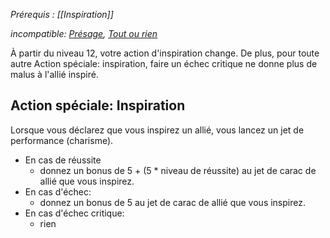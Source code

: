 *Prérequis : [[Inspiration]]*

*incompatible: [Présage](Présage.md), [Tout ou rien](Tout%20ou%20rien.md)*

À partir du niveau 12, votre action d'inspiration change. De plus, pour toute autre Action spéciale: inspiration, faire un échec critique ne donne plus de malus à l'allié inspiré.

## Action spéciale: Inspiration
Lorsque vous déclarez que vous inspirez un allié, vous lancez un jet de performance (charisme).
- En cas de réussite
	-  donnez un bonus de 5 + (5 * niveau de réussite) au jet de carac de allié que vous inspirez.
- En cas d'échec: 
	-  donnez un bonus de 5 au jet de carac de allié que vous inspirez.
- En cas d'échec critique:
	- rien